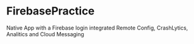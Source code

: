 # FirebasePractice

Native App with a Firebase login integrated
Remote Config, CrashLytics, Analitics and Cloud Messaging

